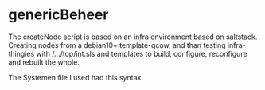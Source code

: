 # genericBeheer

The createNode script is based on an infra environment based on saltstack.
Creating nodes from a debian10+ template-qcow, and than testing infra-thingies 
with /.../top/int.sls and templates to build, configure, reconfigure and 
rebuilt the whole.

The Systemen file I used had this syntax. 
